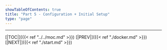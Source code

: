 ```yaml
---
showTableOfContents: true
title: "Part 5 - Configuration + Initial Setup"
type: "page"
---
```




---
[|TOC|]({{< ref "../../moc.md" >}})
[|PREV|]({{< ref "./docker.md" >}})
[|NEXT|]({{< ref "./start.md" >}})

